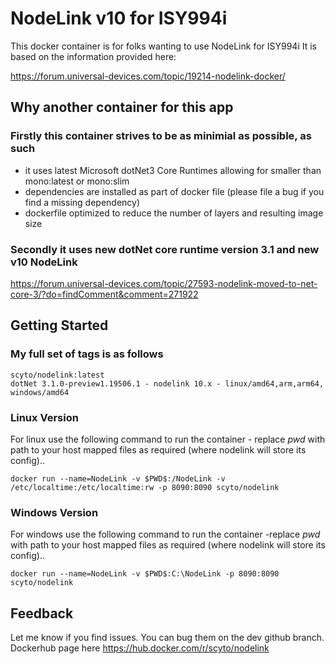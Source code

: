 # NodeLink v10 for ISY994i

This docker container is for folks wanting to use NodeLink for ISY994i
It is based on the information provided here:

<https://forum.universal-devices.com/topic/19214-nodelink-docker/>

## Why another container for this app

### Firstly this container strives to be as minimial as possible, as such

* it uses latest Microsoft dotNet3 Core Runtimes allowing for smaller than mono:latest or mono:slim
* dependencies are installed as part of docker file (please file a bug if you find a missing dependency)
* dockerfile optimized to reduce the number of layers and resulting image size

### Secondly it uses new dotNet core runtime version 3.1 and new v10 NodeLink

<https://forum.universal-devices.com/topic/27593-nodelink-moved-to-net-core-3/?do=findComment&comment=271922>

## Getting Started

### My full set of tags is as follows

```
scyto/nodelink:latest
dotNet 3.1.0-preview1.19506.1 - nodelink 10.x - linux/amd64,arm,arm64, windows/amd64
```

### Linux Version

For linux  use the following command to run the container - replace $pwd$ with path to your host mapped files as required (where nodelink will store its config)..

`docker run --name=NodeLink -v $PWD$:/NodeLink -v /etc/localtime:/etc/localtime:rw -p 8090:8090 scyto/nodelink`

### Windows Version

For windows use the following command to run the container -replace $pwd$ with path to your host mapped files as required (where nodelink will store its config)..

`docker run --name=NodeLink -v $PWD$:C:\NodeLink -p 8090:8090 scyto/nodelink`

## Feedback

Let me know if you find issues. You can bug them on the dev github branch. Dockerhub page here <https://hub.docker.com/r/scyto/nodelink>
